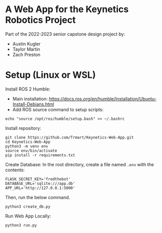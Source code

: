 # A Web App for the Keynetics Robotics Project

Part of the 2022-2023 senior capstone design project by:
* Austin Kugler
* Taylor Martin
* Zach Preston

# Setup (Linux or WSL)
Install ROS 2 Humble:
* Main installation: https://docs.ros.org/en/humble/Installation/Ubuntu-Install-Debians.html
* Add ROS source command to setup scripts:
```
echo "source /opt/ros/humble/setup.bash" >> ~/.bashrc
```

Install repository:
```
git clone https://github.com/Trmart/Keynetics-Web-App.git
cd Keynetics-Web-App
python3 -m venv env
source env/bin/activate
pip install -r requirements.txt
```

Create Database:
In the root directory, create a file named `.env` with the contents:
```
FLASK_SECRET_KEY='fredthebot'
DATABASE_URL='sqlite:///app.db'
APP_URL='http://127.0.0.1:5000'
```
Then, run the below command.
```
python3 create_db.py
```

Run Web App Locally:
```
python3 run.py
```